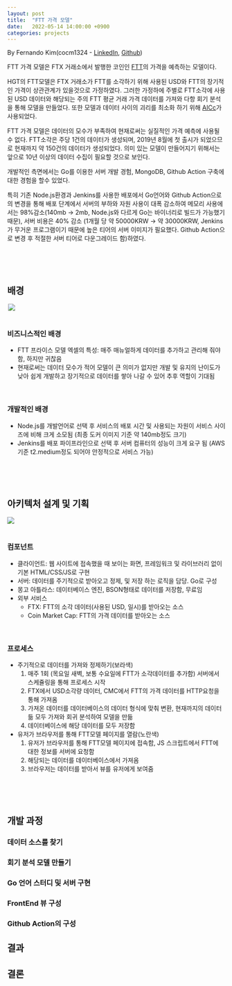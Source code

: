 ```yaml
---
layout: post
title:  "FTT 가격 모델"
date:   2022-05-14 14:00:00 +0900
categories: projects
---
```

By Fernando Kim(cocm1324 - [LinkedIn](https://www.linkedin.com/in/cocm1324/), [Github](https://github.com/cocm1324))

FTT 가격 모델은 FTX 거래소에서 발행한 코인인 [FTT](https://ftx.com/ftt)의 가격을 예측하는 모델이다.  

HGT의 FTT모델은 FTX 거래소가 FTT를 소각하기 위해 사용된 USD와 FTT의 장기적인 가격이 상관관계가 있을것으로 가정하였다. 그러한 가정하에 주별로 FTT소각에 사용된 USD 데이터와 해당되는 주의 FTT 평균 거래 가격 데이터를 가져와 다항 회기 분석을 통해 모델을 만들었다. 또한 모델과 데이터 사이의 괴리를 최소화 하기 위해 [AICc](https://en.wikipedia.org/wiki/Akaike_information_criterion)가 사용되었다. 

FTT 가격 모델은 데이터의 모수가 부족하여 현재로써는 실질적인 가격 예측에 사용될 수 없다. FTT소각은 주당 1건의 데이터가 생성되며, 2019년 8월에 첫 출시가 되었으므로 현재까지 약 150건의 데이터가 생성되었다. 의미 있는 모델이 만들어지기 위해서는 앞으로 10년 이상의 데이터 수집이 필요할 것으로 보인다.

개발적인 측면에서는 Go를 이용한 서버 개발 경험, MongoDB, Github Action 구축에 대한 경험을 할수 있었다. 

특히 기존 Node.js환경과 Jenkins를 사용한 배포에서 Go언어와 Github Action으로의 변경을 통해 배포 단계에서 서버의 부하와 자원 사용이 대폭 감소하여 메모리 사용에서는 98%감소(140mb -> 2mb, Node.js와 다르게 Go는 바이너리로 빌드가 가능했기 때문), 서버 비용은 40% 감소 (1개월 당 약 50000KRW -> 약 30000KRW, Jenkins가 무거운 프로그램이기 때문에 높은 티어의 서버 이미지가 필요했다. Github Action으로 변경 후 적절한 서버 티어로 다운그레이드 함)하였다.

<br>
<br>
<br>

## 배경

<image src="../../assets/images/ftt-model-excel.png" style="max-width: 500px;display: block; margin-left: auto; margin-right: auto">

<br>

### 비즈니스적인 배경

- FTT 프라이스 모델 엑셀의 특성: 매주 매뉴얼하게 데이터를 추가하고 관리해 줘야함, 하지만 귀찮음
- 현재로써는 데이터 모수가 적어 모델이 큰 의미가 없지만 개발 및 유지의 난이도가 낮아 쉽게 개발하고 장기적으로 데이터를 쌓아 나갈 수 있어 추후 역할이 기대됨

<br>

### 개발적인 배경

- Node.js를 개발언어로 선택 후 서비스의 배포 시간 및 사용되는 자원이 서비스 사이즈에 비해 크게 소모됨 (최종 도커 이미지 기준 약 140mb정도 크기)
- Jenkins를 배포 파이프라인으로 선택 후 서버 컴퓨터의 성능이 크게 요구 됨 (AWS기준 t2.medium정도 되어야 안정적으로 서비스 가능)

<br>
<br>
<br>

## 아키텍처 설계 및 기획
<image src="../../assets/images/ftt-model-arch.png" style="max-width: 800px;display: block; margin-left: auto; margin-right: auto">

<br>

### 컴포넌트

- 클라이언트: 웹 사이트에 접속했을 때 보이는 화면, 프레임워크 및 라이브러리 없이 기본 HTML/CSS/JS로 구현
- 서버: 데이터를 주기적으로 받아오고 정제, 및 저장 하는 로직을 담당. Go로 구성
- 몽고 아틀라스: 데이터베이스 엔진, BSON형태로 데이터를 저장함, 무료임
- 외부 서비스
    - FTX: FTT의 소각 데이터(사용된 USD, 일시)를 받아오는 소스
    - Coin Market Cap: FTT의 가격 데이터를 받아오는 소스

<br>  

### 프로세스

- 주기적으로 데이터를 가져와 정제하기(보라색)  
    1. 매주 1회 (목요일 새벽, 보통 수요일에 FTT가 소각데이터를 추가함) 서버에서 스케쥴링을 통해 프로세스 시작  
    2. FTX에서 USD소각량 데이터, CMC에서 FTT의 가격 데이터를 HTTP요청을 통해 가져옴  
    3. 가져온 데이터를 데이터베이스의 데이터 형식에 맞춰 변환, 현재까지의 데이터듦 모두 가져와 회귀 분석하여 모델을 만듦  
    4. 데이터베이스에 해당 데이터를 모두 저장함  
- 유저가 브라우저를 통해 FTT모델 페이지를 열람(노란색)  
    1. 유저가 브라우저를 통해 FTT모델 페이지에 접속함, JS 스크립트에서 FTT에 대한 정보를 서버에 요청함  
    2. 해당되는 데이터를 데이터베이스에서 가져옴  
    3. 브라우저는 데이터를 받아서 뷰를 유저에게 보여줌  

<br>
<br>
<br>

## 개발 과정

### 데이터 소스를 찾기

### 회기 분석 모델 만들기

### Go 언어 스터디 및 서버 구현

### FrontEnd 뷰 구성

### Github Action의 구성


## 결과


## 결론